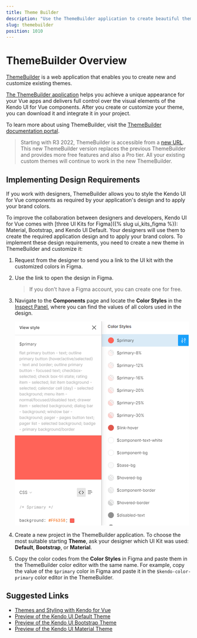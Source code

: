 ```yaml
---
title: Theme Builder
description: "Use the ThemeBuilder application to create beautiful themes that align with you brand guidelines and to edit the visual styles in your existing themes."
slug: themebuilder
position: 1010
---
```


# ThemeBuilder Overview

[ThemeBuilder](https://www.telerik.com/themebuilder) is a web application that enables you to create new and customize existing themes.

[The ThemeBuilder application](https://themebuilderapp.telerik.com) helps you achieve a unique appearance for your Vue apps and delivers full control over the visual elements of the Kendo UI for Vue components. After you create or customize your theme, you can download it and integrate it in your project.

To learn more about using ThemeBuilder, visit the [ThemeBuilder documentation portal](https://docs.telerik.com/themebuilder).

> Starting with R3 2022, ThemeBuilder is accessible from a [new URL](https://themebuilderapp.telerik.com). This new ThemeBuilder version replaces the previous ThemeBuilder and provides more free features and also a Pro tier. All your existing custom themes will continue to work in the new ThemeBuilder.  

## Implementing Design Requirements

If you work with designers, ThemeBuilder allows you to style the Kendo UI for Vue components as required by your application's design and to apply your brand colors.

To improve the collaboration between designers and developers, Kendo UI for Vue comes with [three UI Kits for Figma]({% slug ui_kits_figma %}): Material, Bootstrap, and Kendo UI Default. Your designers will use them to create the required application design and to apply your brand colors. To implement these design requirements, you need to create a new theme in ThemeBuilder and customize it:

1. Request from the designer to send you a link to the UI kit with the customized colors in Figma.
1. Use the link to open the design in Figma.
   >If you don't have a Figma account, you can create one for free.
1. Navigate to the **Components** page and locate the **Color Styles** in the [Inspect Panel](https://help.figma.com/hc/en-us/articles/360055203533-Use-the-Inspect-panel), where you can find the values of all colors used in the design.

   ![Color Styles in a UI Kit for Figma](./images/theme-builder-ui-kit-color-styles.png)

1. Create a new project in the ThemeBuilder application. To choose the most suitable starting **Theme**, ask your designer which UI Kit was used: **Default**, **Bootstrap**, or **Material**.
1. Copy the color codes from the **Color Styles** in Figma and paste them in the ThemeBuilder color editor with the same name. For example, copy the value of the `$primary` color in Figma and paste it in the `$kendo-color-primary` color editor in the ThemeBuilder.

## Suggested Links

* [Themes and Styling with Kendo for Vue](slug:themesandstyles)
* [Preview of the Kendo UI Default Theme](slug:preview_kendothemedefault)
* [Preview of the Kendo UI Bootstrap Theme](slug:preview_kendothemebootstrap)
* [Preview of the Kendo UI Material Theme](slug:preview_kendothemematerial)
